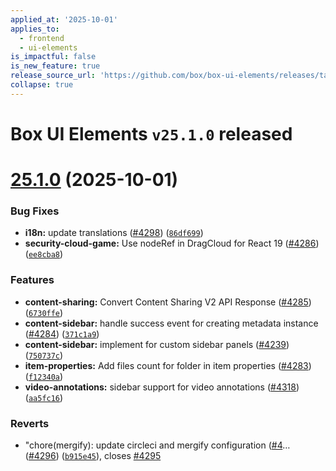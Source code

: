 ```yaml
---
applied_at: '2025-10-01'
applies_to:
  - frontend
  - ui-elements
is_impactful: false
is_new_feature: true
release_source_url: 'https://github.com/box/box-ui-elements/releases/tag/v25.1.0'
collapse: true
---
```


# Box UI Elements `v25.1.0` released

# [25.1.0][1] (2025-10-01)

### Bug Fixes

* **i18n:** update translations ([#4298][2]) ([`86df699`][3])
* **security-cloud-game:** Use nodeRef in DragCloud for React 19 ([#4286][4]) ([`ee8cba8`][5])

### Features

* **content-sharing:** Convert Content Sharing V2 API Response ([#4285][6]) ([`6730ffe`][7])
* **content-sidebar:** handle success event for creating metadata instance ([#4284][8]) ([`371c1a9`][9])
* **content-sidebar:** implement for custom sidebar panels ([#4239][10]) ([`750737c`][11])
* **item-properties:** Add files count for folder in item properties ([#4283][12]) ([`f12340a`][13])
* **video-annotations:** sidebar support for video annotations ([#4318][14]) ([`aa5fc16`][15])

### Reverts

* "chore(mergify): update circleci and mergify configuration ([#4][16]… ([#4296][17]) ([`b915e45`][18]), closes [#4295][19]

[1]: https://github.com/box/box-ui-elements/compare/v25.0.0...v25.1.0

[2]: https://github.com/box/box-ui-elements/issues/4298

[3]: https://github.com/box/box-ui-elements/commit/86df69972d8e2ea1c176daf4ba9b2b8484fd8504

[4]: https://github.com/box/box-ui-elements/issues/4286

[5]: https://github.com/box/box-ui-elements/commit/ee8cba848001708bd98ec889523527185a12c1ff

[6]: https://github.com/box/box-ui-elements/issues/4285

[7]: https://github.com/box/box-ui-elements/commit/6730ffe42cbdddae325f196875b8765405ca3186

[8]: https://github.com/box/box-ui-elements/issues/4284

[9]: https://github.com/box/box-ui-elements/commit/371c1a9843f31af78b667b3f80dd6319b1c5d6ff

[10]: https://github.com/box/box-ui-elements/issues/4239

[11]: https://github.com/box/box-ui-elements/commit/750737cb6c0b3fb10e7794183fde8c63373ee673

[12]: https://github.com/box/box-ui-elements/issues/4283

[13]: https://github.com/box/box-ui-elements/commit/f12340a30286781d5a35ed57dcf59ccca2499c99

[14]: https://github.com/box/box-ui-elements/issues/4318

[15]: https://github.com/box/box-ui-elements/commit/aa5fc1667f8693ba11b072aa35075e1f073a0241

[16]: https://github.com/box/box-ui-elements/issues/4

[17]: https://github.com/box/box-ui-elements/issues/4296

[18]: https://github.com/box/box-ui-elements/commit/b915e45fd8abc702fbdd99eb0bb4b411e00e7ef2

[19]: https://github.com/box/box-ui-elements/issues/4295

